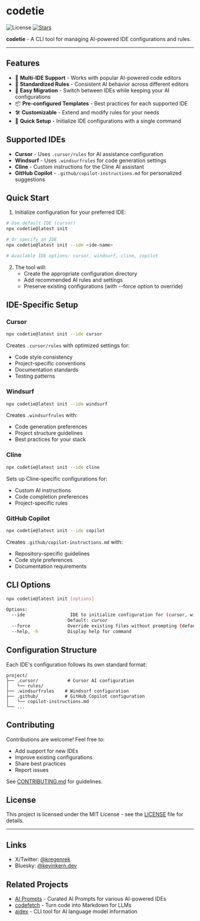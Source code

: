 # codetie

<p>
  <img src="https://img.shields.io/badge/License-MIT-yellow?style=flat&colorA=18181B&colorB=28CF8D" alt="License">
  <a href="https://github.com/instructa/codetie/stargazers"><img src="https://img.shields.io/github/stars/instructa/codetie.svg?style=flat&colorA=18181B&colorB=28CF8D" alt="Stars"></a>
</p>

**codetie** - A CLI tool for managing AI-powered IDE configurations and rules.

---

## Features

- 🤖 **Multi-IDE Support** - Works with popular AI-powered code editors
- 🎯 **Standardized Rules** - Consistent AI behavior across different editors
- 🔄 **Easy Migration** - Switch between IDEs while keeping your AI configurations
- 📦 **Pre-configured Templates** - Best practices for each supported IDE
- 🛠️ **Customizable** - Extend and modify rules for your needs
- 🚀 **Quick Setup** - Initialize IDE configurations with a single command

## Supported IDEs

- **Cursor** - Uses `.cursor/rules` for AI assistance configuration
- **Windsurf** - Uses `.windsurfrules` for code generation settings
- **Cline** - Custom instructions for the Cline AI assistant
- **GitHub Copilot** - `.github/copilot-instructions.md` for personalized suggestions

## Quick Start

1. Initialize configuration for your preferred IDE:
```bash
# Use default IDE (cursor)
npx codetie@latest init

# Or specify an IDE
npx codetie@latest init --ide <ide-name>

# Available IDE options: cursor, windsurf, cline, copilot
```

2. The tool will:
   - Create the appropriate configuration directory
   - Add recommended AI rules and settings
   - Preserve existing configurations (with --force option to override)

## IDE-Specific Setup

### Cursor
```bash
npx codetie@latest init --ide cursor
```
Creates `.cursor/rules` with optimized settings for:
- Code style consistency
- Project-specific conventions
- Documentation standards
- Testing patterns

### Windsurf
```bash
npx codetie@latest init --ide windsurf
```
Creates `.windsurfrules` with:
- Code generation preferences
- Project structure guidelines
- Best practices for your stack

### Cline
```bash
npx codetie@latest init --ide cline
```
Sets up Cline-specific configurations for:
- Custom AI instructions
- Code completion preferences
- Project-specific rules

### GitHub Copilot
```bash
npx codetie@latest init --ide copilot
```
Creates `.github/copilot-instructions.md` with:
- Repository-specific guidelines
- Code style preferences
- Documentation requirements

## CLI Options

```bash
npx codetie@latest init [options]

Options:
  --ide                 IDE to initialize configuration for (cursor, windsurf, cline, copilot)
                       Default: cursor
  --force              Override existing files without prompting (default: false)
  --help, -h           Display help for command
```

## Configuration Structure

Each IDE's configuration follows its own standard format:

```
project/
├── .cursor/           # Cursor AI configuration
│   └── rules/
├── .windsurfrules    # Windsurf configuration
├── .github/          # GitHub Copilot configuration
│   └── copilot-instructions.md
└── ...
```

## Contributing

Contributions are welcome! Feel free to:
- Add support for new IDEs
- Improve existing configurations
- Share best practices
- Report issues

See [CONTRIBUTING.md](CONTRIBUTING.md) for guidelines.

## License

This project is licensed under the MIT License - see the [LICENSE](LICENSE) file for details.

---

## Links

- X/Twitter: [@kregenrek](https://x.com/kregenrek)
- Bluesky: [@kevinkern.dev](https://bsky.app/profile/kevinkern.dev)

## Related Projects

* [AI Prompts](https://github.com/instructa/ai-prompts) - Curated AI Prompts for various AI-powered IDEs
* [codefetch](https://github.com/regenrek/codefetch) - Turn code into Markdown for LLMs
* [aidex](https://github.com/regenrek/aidex) - CLI tool for AI language model information

